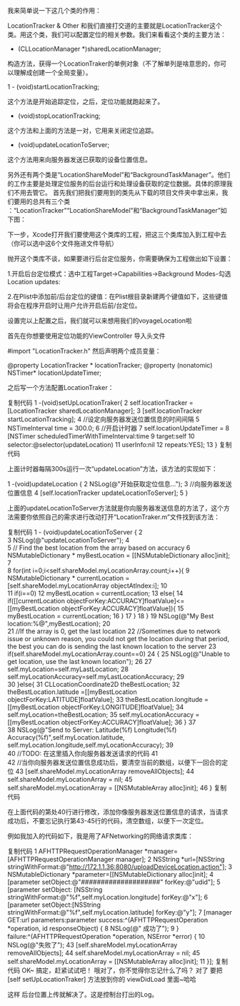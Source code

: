 我来简单说一下这几个类的作用：

LocationTracker & Other
和我们直接打交道的主要就是LocationTracker这个类。用这个类，我们可以配置定位的相关参数。我们来看看这个类的主要方法：

+ (CLLocationManager *)sharedLocationManager;
 

构造方法，获得一个LocationTraker的单例对象（不了解单列是啥意思的，你可以理解成创建一个全局变量）。

1 - (void)startLocationTracking;
 

这个方法是开始追踪定位，之后，定位功能就跑起来了。

- (void)stopLocationTracking;
 

这个方法和上面的方法是一对，它用来关闭定位追踪。

- (void)updateLocationToServer;
 

这个方法用来向服务器发送已获取的设备位置信息。 

另外还有两个类是“LocationShareModel”和“BackgroundTaskManager”。他们的工作主要是处理定位服务的后台运行和处理设备获取的定位数据。具体的原理我们不用去管它。
首先我们把我们要用到的类先从下载的项目文件夹中拿出来，我们要用的总共有三个类 ：“LocationTracker”“LocationShareModel”和“BackgroundTaskManager”如下图：



 

下一步，Xcode打开我们要使用这个类库的工程，把这三个类库加入到工程中去（你可以选中这6个文件拖进文件导航）



 

 

抛开这个类库不谈，如果要进行后台定位服务，你需要确保为工程做出如下设置：

1.开启后台定位模式：选中工程Target->Capabilities->Background Modes-勾选Location updates:

 

2.在Plist中添加前/后台定位的键值：在Plist根目录新建两个键值如下，这些键值将会在程序开启时让用户允许开启后前/台定位。



 

设置完以上配置之后，我们就可以来想用我们的voyageLocation啦

 

首先在你想要使用定位功能的ViewController 导入头文件

 

#import "LocationTracker.h"
然后声明两个成员变量：

@property LocationTracker * locationTracker;
@property (nonatomic) NSTimer* locationUpdateTimer;
 

 

之后写一个方法配置LocationTraker：

复制代码
 1 -(void)setUpLocationTraker{
 2     self.locationTracker = [LocationTracker sharedLocationManager];
 3     [self.locationTracker startLocationTracking];
 4     //设定向服务器发送位置信息的时间间隔
 5     NSTimeInterval time = 300.0;
 6     //开启计时器
 7     self.locationUpdateTimer =
 8     [NSTimer scheduledTimerWithTimeInterval:time
 9                                      target:self
10                                    selector:@selector(updateLocation)
11                                    userInfo:nil
12                                     repeats:YES];
13 }
复制代码
 

上面计时器每隔300s运行一次“updateLocation”方法，该方法的实现如下：

1 -(void)updateLocation {
2     NSLog(@"开始获取定位信息...");
3     //向服务器发送位置信息
4     [self.locationTracker updateLocationToServer];
5 }
 

上面的updateLocationToServer方法就是你向服务器发送信息的方法了，这个方法需要你依照自己的需求进行改动打开“LocationTraker.m”文件找到该方法：

复制代码
 1 - (void)updateLocationToServer {
 2     
 3     NSLog(@"updateLocationToServer");
 4     
 5     // Find the best location from the array based on accuracy
 6     NSMutableDictionary * myBestLocation = [[NSMutableDictionary alloc]init];
 7     
 8     for(int i=0;i<self.shareModel.myLocationArray.count;i++){
 9         NSMutableDictionary * currentLocation = [self.shareModel.myLocationArray objectAtIndex:i];
10         
11         if(i==0)
12             myBestLocation = currentLocation;
13         else{
14             if([[currentLocation objectForKey:ACCURACY]floatValue]<=[[myBestLocation objectForKey:ACCURACY]floatValue]){
15                 myBestLocation = currentLocation;
16             }
17         }
18     }
19     NSLog(@"My Best location:%@",myBestLocation);
20     
21     //If the array is 0, get the last location
22     //Sometimes due to network issue or unknown reason, you could not get the location during that  period, the best you can do is sending the last known location to the server
23     if(self.shareModel.myLocationArray.count==0)
24     {
25         NSLog(@"Unable to get location, use the last known location");
26 
27         self.myLocation=self.myLastLocation;
28         self.myLocationAccuracy=self.myLastLocationAccuracy;
29         
30     }else{
31         CLLocationCoordinate2D theBestLocation;
32         theBestLocation.latitude =[[myBestLocation objectForKey:LATITUDE]floatValue];
33         theBestLocation.longitude =[[myBestLocation objectForKey:LONGITUDE]floatValue];
34         self.myLocation=theBestLocation;
35         self.myLocationAccuracy =[[myBestLocation objectForKey:ACCURACY]floatValue];
36     }
37     
38     NSLog(@"Send to Server: Latitude(%f) Longitude(%f) Accuracy(%f)",self.myLocation.latitude, self.myLocation.longitude,self.myLocationAccuracy);
39     
40     //TODO: 在这里插入你向服务器发送请求的代码
41     
42     //当你向服务器发送位置信息成功后，要清空当前的数组，以便下一回合的定位
43     [self.shareModel.myLocationArray removeAllObjects];
44     self.shareModel.myLocationArray = nil;
45     self.shareModel.myLocationArray = [[NSMutableArray alloc]init];
46 }
复制代码
 

在上面代码的第处40行进行修改，添加你像服务器发送位置信息的请求，当请求成功后，不要忘记执行第43-45行的代码，清空数组，以便下一次定位。

例如我加入的代码如下，我是用了AFNetworking的网络请求类库：

复制代码
 1 AFHTTPRequestOperationManager *manager=[AFHTTPRequestOperationManager manager];
 2     NSString *url=[NSString stringWithFormat:@"http://172.1.1.36:8080/uploadDeviceLocation.action"];
 3     NSMutableDictionary *parameter=[[NSMutableDictionary alloc]init];
 4     [parameter setObject:@"####################" forKey:@"udid"];
 5     [parameter setObject: [NSString stringWithFormat:@"%f",self.myLocation.longitude] forKey:@"x"];
 6     [parameter setObject:[NSString stringWithFormat:@"%f",self.myLocation.latitude] forKey:@"y"];
 7     [manager GET:url parameters:parameter success:^(AFHTTPRequestOperation *operation, id responseObject) {
 8         NSLog(@" 成功了");
 9     } failure:^(AFHTTPRequestOperation *operation, NSError *error) {
10         NSLog(@"失败了");
43     [self.shareModel.myLocationArray removeAllObjects];
44     self.shareModel.myLocationArray = nil;
45     self.shareModel.myLocationArray = [[NSMutableArray alloc]init];
11 }];
复制代码
 OK~ 搞定，赶紧试试吧！ 哦对了，你不觉得你忘记什么了吗？ 对了 要把  [self setUpLocationTraker] 方法放到你的 viewDidLoad 里面~哈哈

这样 后台位置上传就解决了。这是控制台打出的Log。

